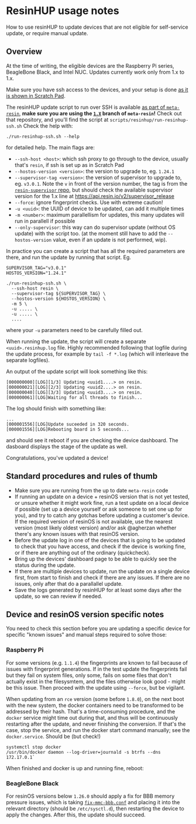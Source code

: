 # ResinHUP usage notes

How to use resinHUP to update devices that are not eligible for self-service update, or require manual update.

## Overview

At the time of writing, the eligible devices are the Raspberry Pi series, BeagleBone Black, and Intel NUC. Updates currently work only from 1.x to 1.x.

Make sure you have ssh access to the devices, and your setup is done [as it is shown in Scratch Pad](https://github.com/resin-io/hq/wiki/Scratch-Pad#getting-access).

The resinHUP update script to run over SSH is available [as part of `meta-resin`](https://github.com/resin-os/meta-resin/), **make sure you are using the [`1.X`](https://github.com/resin-os/meta-resin/tree/1.X) branch of `meta-resin`!** Check out that repository, and you'll find the script at `scripts/resinhup/run-resinhup-ssh.sh` Check the help with:

```
./run-resinhup-ssh.sh --help
```
for detailed help. The main flags are:

* `--ssh-host <host>`: which ssh proxy to go through to the device, usually that's `resin`, if ssh is set up as in Scratch Pad
* `--hostos-version <version>`: the version to upgrade to, eg. `1.24.1`
* `--supervisor-tag <version>`: the version of supervisor to upgrade to, eg. `v3.0.1`. Note the `v` in front of the version number, the tag is from the [`resin-supervisor` repo](https://github.com/resin-io/resin-supervisor), but should check the available supervisor version for the 1.x line at https://api.resin.io/v2/supervisor_release
* `--force`: ignore fingerprint checks. Use with extreme caution!
* `-u <uuid>`: the UUID of device to be updated, can add it multiple times
* `-m <number>`: maximum parallellism for updates, this many updates will run in parallell if possible
* `--only-supervisor`: this way can do supervisor update (without OS update) with the script too. (at the moment still have to add the `--hostos-version` value, even if an update is not performed, wip).

In practice you can create a script that has all the required parameters are there, and run the update by running that script. Eg.

```
SUPERVISOR_TAG="v3.0.1"
HOSTOS_VERSION="1.24.1"

./run-resinhup-ssh.sh \
  --ssh-host resin \
  --supervisor-tag ${SUPERVISOR_TAG} \
  --hostos-version ${HOSTOS_VERSION} \
  -m 5 \
  -u ..... \
  -u ..... \
  ....
```
where your `-u` parameters need to be carefully filled out.

When running the update, the script will create a separate `<uuid>.resinhup.log` file. Highly recommended following that logfile during the update process, for example by `tail -f *.log` (which will interleave the separate logfiles).

An output of the update script will look something like this:

```
[000000000][LOG][1/3] Updating <uuid1....> on resin.
[000000021][LOG][2/3] Updating <uuid2....> on resin.
[000000040][LOG][3/3] Updating <uuid3....> on resin.
[000000061][LOG]Waiting for all threads to finish...

```

The log should finish with something like:

```
...
[000001556][LOG]Update suceeded in 320 seconds.
[000001556][LOG]Rebooting board in 5 seconds...
```
and should see it reboot if you are checking the device dashboard. The dasboard displays the stage of the update as well.

Congratulations, you've updated a device!

## Standard procedures and rules of thumb

* Make sure you are running from the up to date `meta-resin` code
* If running an update on a device + resinOS version that is not yet tested, or unsure whether it might work fine, run a test update on a local device if possible (set up a device yourself or ask someone to set one up for you), and try to catch any gotchas before updating a customer's device. If the required version of resinOS is not available, use the nearest version (most likely oldest version) and/or ask @agherzan whether there's any known issues with that resinOS version.
* Before the update log in one of the devices that is going to be updated to check that you have access, and check if the device is working fine, or if there are anything out of the ordinary (quickcheck).
* Bring up the devices' dashboard page to be able to quickly see the status during the update.
* If there are multiple devices to update, run the update on a single device first, from start to finish and check if there are any issues. If there are no issues, only after that do a parallallel update.
* Save the logs generated by resinHUP for at least some days after the update, so we can review if needed.

## Device and resinOS version specific notes

You need to check this section before you are updating a specific device for specific "known issues" and manual steps required to solve those:

### Raspberry Pi

For some versions (e.g. `1.1.4`) the fingerprints are known to fail because of issues with fingerprint generations. If in the test update the fingerprints fail but they fail on system files, only some, fails on some files that don't actually exist in the filesysmtem, and the files otherwise look good - might be this issue. Then proceed with the update using `--force`, but be vigilant.

When updating from an `rce` version (some before `1.8.0`), on the next boot with the new system, the docker containers need to be transformed to be addressed by their hash. That's a time-consuming procedure, and the `docker` service might time out during that, and thus will be continuously restarting after the update, and never finishing the conversion. If that's the case, stop the service, and run the docker start command manually; see the `docker.service`. Should be (but check!)

```
systemctl stop docker
/usr/bin/docker daemon --log-driver=journald -s btrfs --dns 172.17.0.1`
```
When finished and docker is up and running fine, reboot:

### BeagleBone Black

For resinOS versions below `1.26.0` should apply a fix for BBB memory pressure issues, which is taking [`fix-mmc-bbb.conf`](https://github.com/resin-os/resin-beaglebone/blob/1.X/layers/meta-resin-beaglebone/recipes-core/fix-mmc-bbb/files/fix-mmc-bbb.conf) and placing it into the relevant directory (should be `/etc/sysctl.d`), then restarting the device to apply the changes. After this, the update should succeed.
